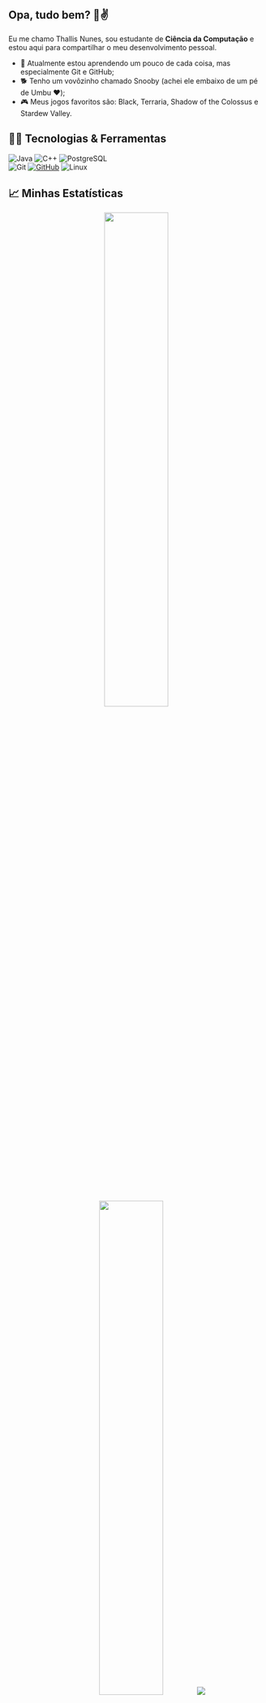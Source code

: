 ## Opa, tudo bem? 🙂✌️
Eu me chamo Thallis Nunes, sou estudante de **Ciência da Computação** e estou aqui para compartilhar o meu desenvolvimento pessoal. 
 - 🌱 Atualmente estou aprendendo um pouco de cada coisa, mas especialmente Git e GitHub;
 - 🐕 Tenho um vovôzinho chamado Snooby (achei ele embaixo de um pé de Umbu ❤️);
 - 🎮 Meus jogos favoritos são: Black, Terraria, Shadow of the Colossus e Stardew Valley.

## 🧑‍💻 Tecnologias & Ferramentas 
<!--Créditos: https://github.com/digitalinnovationone/dio-lab-open-source/blob/main/utils/badges/badges.md -->
![Java](https://img.shields.io/badge/java-%23ED8B00.svg?style=for-the-badge&logo=openjdk&logoColor=white)
![C++](https://img.shields.io/badge/C%2B%2B-00599C?style=for-the-badge&logo=c%2B%2B&logoColor=white)
![PostgreSQL](https://img.shields.io/badge/PostgreSQL-000?style=for-the-badge&logo=postgresql&logoColor=white&color=blue)	
![Git](https://img.shields.io/badge/GIT-E44C30?style=for-the-badge&logo=git&logoColor=white)
[![GitHub](https://img.shields.io/badge/GitHub-100000?style=for-the-badge&logo=github&logoColor=white)](https://github.com/SEUUSERNAME)
![Linux](https://img.shields.io/badge/Linux-000?style=for-the-badge&logo=linux&logoColor=black&color=white)

## &#x1f4c8; Minhas Estatísticas
<!--Créditos: https://github.com/Aveek-Saha/Aveek-Saha -->
<p align="center">
  <img height="50%" width="auto" src ="https://github-readme-stats.vercel.app/api?username=thallisn&show_icons=true&count_private=true&theme=darcula&hide_border=true&bg_color=00000000">
  <img height="50%" width="auto" src ="https://github-readme-stats.vercel.app/api/top-langs/?username=thallisn&layout=compact&hide_border=true&theme=darcula&bg_color=00000000&langs_count=6&hide=jupyter%20notebook,tex,css,php&exclude_repo=Pacman-AI">
  <img src ="https://github-readme-streak-stats.herokuapp.com?user=thallisn&theme=darcula&hide_border=true&background=FFFFFF00">